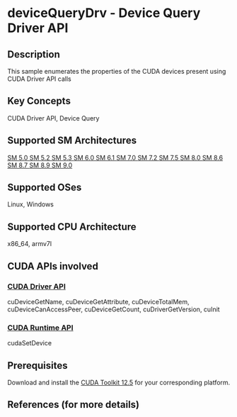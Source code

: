# deviceQueryDrv - Device Query Driver API

## Description

This sample enumerates the properties of the CUDA devices present using CUDA Driver API calls

## Key Concepts

CUDA Driver API, Device Query

## Supported SM Architectures

[SM 5.0 ](https://developer.nvidia.com/cuda-gpus)  [SM 5.2 ](https://developer.nvidia.com/cuda-gpus)  [SM 5.3 ](https://developer.nvidia.com/cuda-gpus)  [SM 6.0 ](https://developer.nvidia.com/cuda-gpus)  [SM 6.1 ](https://developer.nvidia.com/cuda-gpus)  [SM 7.0 ](https://developer.nvidia.com/cuda-gpus)  [SM 7.2 ](https://developer.nvidia.com/cuda-gpus)  [SM 7.5 ](https://developer.nvidia.com/cuda-gpus)  [SM 8.0 ](https://developer.nvidia.com/cuda-gpus)  [SM 8.6 ](https://developer.nvidia.com/cuda-gpus)  [SM 8.7 ](https://developer.nvidia.com/cuda-gpus)  [SM 8.9 ](https://developer.nvidia.com/cuda-gpus)  [SM 9.0 ](https://developer.nvidia.com/cuda-gpus)

## Supported OSes

Linux, Windows

## Supported CPU Architecture

x86_64, armv7l

## CUDA APIs involved

### [CUDA Driver API](http://docs.nvidia.com/cuda/cuda-driver-api/index.html)
cuDeviceGetName, cuDeviceGetAttribute, cuDeviceTotalMem, cuDeviceCanAccessPeer, cuDeviceGetCount, cuDriverGetVersion, cuInit

### [CUDA Runtime API](http://docs.nvidia.com/cuda/cuda-runtime-api/index.html)
cudaSetDevice

## Prerequisites

Download and install the [CUDA Toolkit 12.5](https://developer.nvidia.com/cuda-downloads) for your corresponding platform.

## References (for more details)
